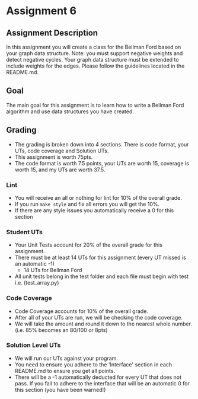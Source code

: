 # Assignment 6

## Assignment Description

In this assignment you will create a class for the Bellman Ford based on your graph data structure. Note: you must support negative weights and detect negative cycles. Your graph data structure must be extended to include weights for the edges. Please follow the guidelines located in the README.md.

## Goal

The main goal for this assignment is to learn how to write a Bellman Ford algorithm and use data structures you have created.

## Grading

- The grading is broken down into 4 sections. There is code format, your UTs, code coverage and Solution UTs.
- This assignment is worth 75pts.
- The code format is worth 7.5 points, your UTs are worth 15, coverage is worth 15, and my UTs are worth 37.5.

### Lint

- You will receive an all or nothing for lint for 10% of the overall grade.
- If you run `make style` and fix all errors you will get the 10%.
- If there are any style issues you automatically receive a 0 for this section

### Student UTs

- Your Unit Tests account for 20% of the overall grade for this assignment.
- There must be at least 14 UTs for this assignment (every UT missed is an automatic -1)
    - 14 UTs for Bellman Ford
- All unit tests belong in the test folder and each file must begin with test i.e. (test_array.py)

### Code Coverage

- Code Coverage accounts for 10% of the overall grade.
- After all of your UTs are run, we will be checking the code coverage.
- We will take the amount and round it down to the nearest whole number. (i.e. 85% becomes an 80/100 or 8pts)

### Solution Level UTs

- We will run our UTs against your program.
- You need to ensure you adhere to the 'Interface' section in each README.md to ensure you get all points.
- There will be a -1 automatically deducted for every UT that does not pass. If you fail to adhere to the interface that will be an automatic 0 for this section (you have been warned!)
